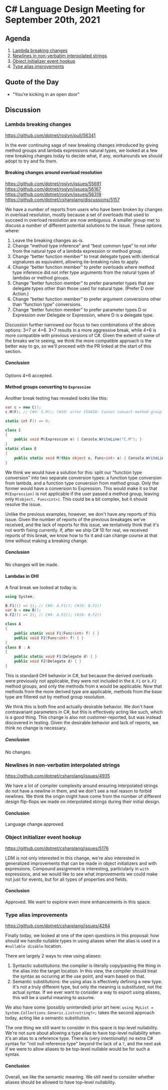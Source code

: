 # C# Language Design Meeting for September 20th, 2021

## Agenda

1. [Lambda breaking changes](#lambda-breaking-changes)
2. [Newlines in non-verbatim interpolated strings](#newlines-in-non-verbatim-interpolated-strings)
3. [Object initializer event hookup](#object-initializer-event-hookup)
4. [Type alias improvements](#type-alias-improvements)

## Quote of the Day

- "You're kicking in an open door"

## Discussion

### Lambda breaking changes

https://github.com/dotnet/roslyn/pull/56341

In the ever continuing saga of new breaking changes introduced by giving method groups and lambda expressions natural types, we looked
at a few new breaking changes today to decide what, if any, workarounds we should adopt to try and fix them.

#### Breaking changes around overload resolution

https://github.com/dotnet/roslyn/issues/55691  
https://github.com/dotnet/roslyn/issues/56167  
https://github.com/dotnet/roslyn/issues/56319  
https://github.com/dotnet/csharplang/discussions/5157  

We have a number of reports from users who have been broken by changes in overload resolution, mostly because a set of overloads that
used to succeed in overload resolution are now ambiguous. A smaller group met to discuss a number of different potential solutions to
the issue. These options where:

1. Leave the breaking changes as-is.
2. Change “method type inference” and “best common type” to not infer from the natural type of a lambda expression or method group.
3. Change “better function member” to treat delegate types with identical signatures as equivalent, allowing tie-breaking rules to apply.
4. Change “better function member” to prefer overloads where method type inference did not infer type arguments from the natural types
of lambdas or method groups.
5. Change “better function member” to prefer parameter types that are delegate types other than those used for natural type. (Prefer D
over Action.)
6. Change “better function member” to prefer argument conversions other than “function type” conversions.
7. Change “better function member” to prefer parameter types D or Expression<D> over Delegate or Expression, where D is a delegate type.

Discussion further narrowed our focus to two combinations of the above options: 3+7 or 4+6. 3+7 results in a more aggressive break, while
4+6 is more compatible with previous versions of C#. Given the extent of some of the breaks we're seeing, we think the more compatible
approach is the better way to go, so we'll proceed with the PR linked at the start of this section.

##### Conclusion

Options 4+6 accepted.

#### Method groups converting to `Expression`

Another break testing has revealed looks like this:

```cs
var c = new C();
c.M(F); // C#9: E.M(); C#10: error CS0428: Cannot convert method group 'F' to 'Expression'.

static int F() => 0;

class C
{
    public void M(Expression e) { Console.WriteLine("C.M"); }
}
static class E
{
    public static void M(this object o, Func<int> a) { Console.WriteLine("E.M"); }
}
```

We think we would have a solution for this: split our "function type conversion" into two separate conversion types: a function type
conversion from lambda, and a function type conversion from method group. Only the former would have a conversion to Expression. This
would make it so that `M(Expression)` is not applicable if the user passed a method group, leaving only `M(object, Func<int>)`. This
could be a bit complex, but it should resolve the issue.

Unlike the previous examples, however, we don't have any reports of this issue. Given the number of reports of the previous breakages
we've received, and the lack of reports for this issue, we tentatively think that it's not worth fixing currently. If, after we ship
C# 10 for real, we received reports of this break, we know how to fix it and can change course at that time without making a breaking
change.

##### Conclusion

No changes will be made.

#### Lambdas in OHI

A final break we looked at today is:

```cs
using System;

B.F1(() => 1); // C#9: A.F1(); C#10: B.F1()
var b = new B();
b.F2(() => 2); // C#9: A.F2(); C#10: B.F2()

class A
{
    public static void F1(Func<int> f) { }
    public void F2(Func<int> f) { }
}
class B : A
{
    public static void F1(Delegate d) { }
    public void F2(Delegate d) { }
}
```

This is standard OHI behavior in C#, but because the derived overloads were previously not applicable, they were not included in the
`B.F1` or `b.F2` method groups, and only the methods from `A` would be applicable. Now that methods from the more derived type are
applicable, methods from the base type are filtered out by method group resolution.

We think this is both fine and actually desirable behavior. We don't have contravariant parameters in C#, but this is effectively
acting like such, which is a good thing. This change is also not customer-reported, but was instead discovered in testing. Given the
desirable behavior and lack of reports, we think no change is necessary.

##### Conclusion

No changes.

### Newlines in non-verbatim interpolated strings

https://github.com/dotnet/csharplang/issues/4935

We have a lot of compiler complexity around ensuring interpolated strings do not have a newline in them, and we don't see a real
reason to forbid newlines. We think the origin might have come from the number of different design flip-flops we made on interpolated
strings during their initial design.

#### Conclusion

Language change approved.

### Object initializer event hookup

https://github.com/dotnet/csharplang/issues/5176

LDM is not only interested in this change, we're also interested in generalized improvements that can be made in object initializers
and with expressions. Compound assignment is interesting, particularly in `with` expressions, and we would like to see what improvements
we could make not just for events, but for all types of properties and fields.

#### Conclusion

Approved. We want to explore even more enhancements in this space.

### Type alias improvements

https://github.com/dotnet/csharplang/issues/4284

Finally today, we looked at one of the open questions in this proposal: how should we handle nullable types in using aliases when the
alias is used in a `#nullable disable` location.

There are largely 2 ways to view using aliases:

1. Syntactic substitutions: the compiler is literally copy/pasting the thing in the alias into the target location. In this view, the
compiler should treat the syntax as occuring at the use point, and warn based on that.
2. Semantic substitutions: the using alias is effectively defining a new type. It's not a truly different type, but only the meaning
is substituted, not the actual syntax. If we ever want to consider a way to export using aliases, this will be a useful meaning to assume.

We also have some (possibly unintended) prior art here: `using MyList = System.Collections.Generic.List<string?>;` takes the second
approach today, acting like a semantic substitution.

The one thing we still want to consider in this space is top-level nullability. We're not sure about allowing a type alias to have
top-level nullability when it's an alias to a reference type. There is (very intentionally) no extra C# syntax for "not null reference
type" beyond the lack of a `?`, and the next ask if we were to allow aliases to be top-level nullable would be for such a syntax.

#### Conclusion

Overall, we like the semantic meaning. We still need to consider whether aliases should be allowed to have top-level nullability.

